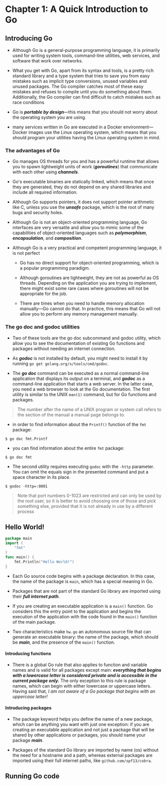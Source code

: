 # Chapter 1: A Quick Introduction to Go

## Introducing Go

- Although Go is a general-purpose programming language, it is primarily used for writing system tools, command-line utilities, web services, and software that work over networks.

- What you get with Go, apart from its syntax and tools, is a pretty rich standard library and a type system that tries to save you from easy mistakes such as implicit type conversions, unused variables and unused packages. The Go compiler catches most of these easy mistakes and refuses to compile until you do something about them. Additionally, the Go compiler can find difficult to catch mistakes such as race conditions

- Go is ***portable by design***—this means that you should not worry about the operating system you are using.

- many services written in Go are executed in a Docker environment—Docker images use the Linux operating system, which means that you should program your utilities having the Linux operating system in mind.

### The advantages of Go

- Go manages OS threads for you and has a powerful runtime that allows you to spawn lightweight units of work (***goroutines***) that communicate with each other using ***channels***.

- Go's executable binaries are statically linked, which means that once they are generated, they do not depend on any shared libraries and include all required information.

- Although Go supports pointers, it does not support pointer arithmetic like C, unless you use the ***unsafe*** package, which is the root of many bugs and security holes.

- Although Go is not an object-oriented programming language, Go interfaces are very versatile and allow you to mimic some of the capabilities of object-oriented languages such as ***polymorphism***, ***encapsulation***, and ***composition***.

- Although Go is a very practical and competent programming language, it is not perfect

    - Go has no direct support for object-oriented programming, which is a popular programming paradigm.

    - Although goroutines are lightweight, they are not as powerful as OS threads. Depending on the application you are trying to implement, there might exist some rare cases where goroutines will not be appropriate for the job.

    - There are times when you need to handle memory allocation manually—Go cannot do that. In practice, this means that Go will not allow you to perform any memory management manually.

### The go doc and godoc utilities

- Two of these tools are the go doc subcommand and godoc utility, which allow you to see the documentation of existing Go functions and packages without needing an internet connection.

- As ***godoc*** is not installed by default, you might need to install it by running `go get golang.org/x/tools/cmd/godoc`.

- The ***go doc*** command can be executed as a normal command-line application that displays its output on a terminal, and ***godoc*** as a command-line application that starts a web server. In the latter case, you need a web browser to look at the Go documentation. The first utility is similar to the UNIX `man(1)` command, but for Go functions and packages.

> The number after the name of a UNIX program or system call refers to the section of the manual a manual page belongs to.

- in order to find information about the `Printf()` function of the `fmt` package:

```shell
$ go doc fmt.Printf
```

- you can find information about the entire `fmt` package:

```shell
$ go doc fmt
```

- The second utility requires executing `godoc` with the `-http` parameter. You can omit the equals sign in the presented command and put a space character in its place.

```shell
$ godoc -http=:8001
```

> Note that port numbers 0-1023 are restricted and can only be used by the root user, so it is better to avoid choosing one of those and pick something else, provided that it is not already in use by a different process

## Hello World!

```go
package main
import (
    "fmt"
)
func main() {
    fmt.Println("Hello World!")
}
```

- Each Go source code begins with a package declaration. In this case, the name of the package is `main`, which has a special meaning in Go.

- Packages that are not part of the standard Go library are imported using their ***full internet path***. 

- If you are creating an executable application is a `main()` function. Go considers this the entry point to the application and begins the execution of the application with the code found in the `main()` function of the main package.

- Two characteristics make `hw.go` an autonomous source file that can generate an executable binary: the name of the package, which should be ***main***, and the presence of the `main()` function.

#### Introducing functions

- There is a global Go rule that also applies to function and variable names and is valid for all packages except main: ***everything that begins with a lowercase letter is considered private and is accessible in the current package only.*** The only exception to this rule is package names, which can begin with either lowercase or uppercase letters. Having said that, _I am not aware of a Go package that begins with an uppercase letter!_

#### Introducing packages

- The package keyword helps you define the name of a new package, which can be anything you want with just one exception: if you are creating an executable application and not just a package that will be shared by other applications or packages, you should name your package ***main***.

- Packages of the standard Go library are imported by name (os) without the need for a hostname and a path, whereas external packages are imported using their full internet paths, like `github.com/spf13/cobra`.

## Running Go code